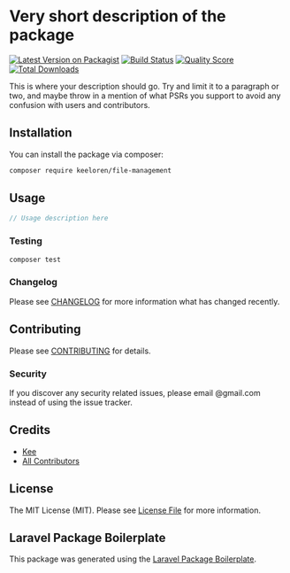 # Very short description of the package

[![Latest Version on Packagist](https://img.shields.io/packagist/v/kun391/users.svg?style=flat-square)](https://packagist.org/packages/kun391/users)
[![Build Status](https://img.shields.io/travis/kun391/users/master.svg?style=flat-square)](https://travis-ci.org/kun391/users)
[![Quality Score](https://img.shields.io/scrutinizer/g/kun391/users.svg?style=flat-square)](https://scrutinizer-ci.com/g/kun391/users)
[![Total Downloads](https://img.shields.io/packagist/dt/kun391/users.svg?style=flat-square)](https://packagist.org/packages/kun391/users)

This is where your description should go. Try and limit it to a paragraph or two, and maybe throw in a mention of what PSRs you support to avoid any confusion with users and contributors.

## Installation

You can install the package via composer:

```bash
composer require keeloren/file-management
```

## Usage

``` php
// Usage description here
```

### Testing

``` bash
composer test
```

### Changelog

Please see [CHANGELOG](CHANGELOG.md) for more information what has changed recently.

## Contributing

Please see [CONTRIBUTING](CONTRIBUTING.md) for details.

### Security

If you discover any security related issues, please email @gmail.com instead of using the issue tracker.

## Credits

- [Kee](https://github.com/keeloren)
- [All Contributors](../../contributors)

## License

The MIT License (MIT). Please see [License File](LICENSE.md) for more information.

## Laravel Package Boilerplate

This package was generated using the [Laravel Package Boilerplate](https://laravelpackageboilerplate.com).